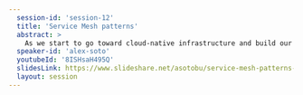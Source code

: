 ```yaml
---
  session-id: 'session-12'
  title: 'Service Mesh patterns'
  abstract: >
    As we start to go toward cloud-native infrastructure and build our applications out of microservices, we must fully face the drawbacks and challenges to doing so. Some of these challenges include how to consistently monitor and collect statistics, tracing, and another telemetry, how to add resiliency in the face of unexpected failure, how to do powerful feature routing (ie feature graduation, tap compare) and much more like securing your services correctly. Service mesh, in general, helps developers solve this in a non-invasive way. In this session, we'll show how you can take advantage of these capabilities and show you some patterns that you can implement easily with a service mesh to make your delivery to production smoothly and without surprises. We expect most developers haven't adequately solved for these issues, so we'll take it to step by step and build up a strong understanding of Istio and its patterns, harness its power in your production services architecture.
  speaker-id: 'alex-soto'
  youtubeId: '8ISHsaH495Q'
  slidesLink: https://www.slideshare.net/asotobu/service-mesh-patterns-230204304
  layout: session
---
```

